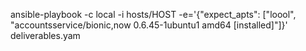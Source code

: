 ansible-playbook -c local -i hosts/HOST -e='{"expect_apts": ["loool", "accountsservice/bionic,now 0.6.45-1ubuntu1 amd64 [installed]"]}' deliverables.yam
